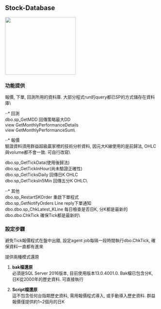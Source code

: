 ## Stock-Database
<img src="https://d1.awsstatic.com/logos/partners/microsoft/logo-SQLServer-vert.c0cb0df0cd1d6c8469d792abb5929239da36611a.png" width="233" height="190">


### 功能提供
報價, 下單, 回測所用的資料庫. 大部分程式run的query都已SP的方式儲存在資料庫\

⋅⋅* 回測\
dbo.sp_GetMDD 回傳策略最大DD\
view GetMonthlyPerformanceDetails\
view GetMonthlyPerformanceSum\

⋅⋅* 報價\
驗證資料須用群益超級贏家裡的技術分析資料, 因元大K線使用的是前歸法, OHLC與volume都不會一致. 可自行改寫\

dbo.sp_GetTickData(使用後歸法)\
dbo.sp_GetTickInHour(尚未驗證正確性)\
dbo.sp_GetTicksDaily 回傳日K OHLC\
dbo.sp_GetTicksIn5Min 回傳五分K OHLC\

⋅⋅* 其他\
dbo.sp_RestartSKOrder 重啟下單程式\
dbo.sp_GetNotifyOrders Line reply下單通知\
dbo.dbo.sp_ChkLatest_KLine 每日檢查是否日K, 分K都是最新的\
dbo.dbo.ChkTick 確保Tick都是最新的\

### 設定步驟
避免Tick報價程式在盤中出錯, 設定agent job每隔一段時間執行dbo.ChkTick, 確保資料一直都有進來


提供兩種模式還原

1. **bak檔還原**\
   必須是SQL Server 2016版本, 目前使用版本13.0.4001.0. Bak檔已包含分K, 日K從2000年的歷史資料. 可直接執行

2. **Script檔還原**\
   這不包含任何台指期歷史資料, 需用報價程式導入, 或手動導入歷史資料. 群益報價僅提供約1~2個月的日K
